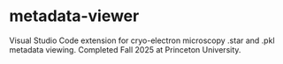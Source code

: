 # metadata-viewer
Visual Studio Code extension for cryo-electron microscopy .star and .pkl metadata viewing. Completed Fall 2025 at Princeton University.
